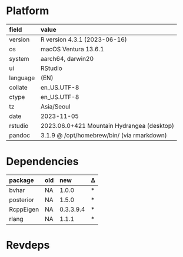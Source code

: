# Platform

|field    |value                                      |
|:--------|:------------------------------------------|
|version  |R version 4.3.1 (2023-06-16)               |
|os       |macOS Ventura 13.6.1                       |
|system   |aarch64, darwin20                          |
|ui       |RStudio                                    |
|language |(EN)                                       |
|collate  |en_US.UTF-8                                |
|ctype    |en_US.UTF-8                                |
|tz       |Asia/Seoul                                 |
|date     |2023-11-05                                 |
|rstudio  |2023.06.0+421 Mountain Hydrangea (desktop) |
|pandoc   |3.1.9 @ /opt/homebrew/bin/ (via rmarkdown) |

# Dependencies

|package   |old |new       |Δ  |
|:---------|:---|:---------|:--|
|bvhar     |NA  |1.0.0     |*  |
|posterior |NA  |1.5.0     |*  |
|RcppEigen |NA  |0.3.3.9.4 |*  |
|rlang     |NA  |1.1.1     |*  |

# Revdeps

